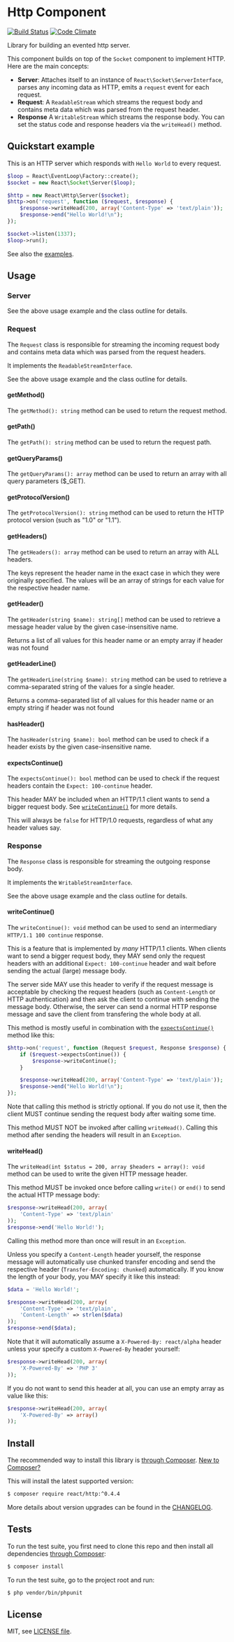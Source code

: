 # Http Component

[![Build Status](https://secure.travis-ci.org/reactphp/http.png?branch=master)](http://travis-ci.org/reactphp/http) [![Code Climate](https://codeclimate.com/github/reactphp/http/badges/gpa.svg)](https://codeclimate.com/github/reactphp/http)

Library for building an evented http server.

This component builds on top of the `Socket` component to implement HTTP. Here
are the main concepts:

* **Server**: Attaches itself to an instance of
  `React\Socket\ServerInterface`, parses any incoming data as HTTP, emits a
  `request` event for each request.
* **Request**: A `ReadableStream` which streams the request body and contains
  meta data which was parsed from the request header.
* **Response** A `WritableStream` which streams the response body. You can set
  the status code and response headers via the `writeHead()` method.


## Quickstart example

This is an HTTP server which responds with `Hello World` to every request.

```php
$loop = React\EventLoop\Factory::create();
$socket = new React\Socket\Server($loop);

$http = new React\Http\Server($socket);
$http->on('request', function ($request, $response) {
    $response->writeHead(200, array('Content-Type' => 'text/plain'));
    $response->end("Hello World!\n");
});

$socket->listen(1337);
$loop->run();
```

See also the [examples](examples).

## Usage

### Server

See the above usage example and the class outline for details.

### Request

The `Request` class is responsible for streaming the incoming request body
and contains meta data which was parsed from the request headers.

It implements the `ReadableStreamInterface`.

See the above usage example and the class outline for details.

#### getMethod()

The `getMethod(): string` method can be used to
return the request method.

#### getPath()

The `getPath(): string` method can be used to
return the request path.

#### getQueryParams()

The `getQueryParams(): array` method can be used to
return an array with all query parameters ($_GET).

#### getProtocolVersion()

The `getProtocolVersion(): string` method can be used to
return the HTTP protocol version (such as "1.0" or "1.1").

#### getHeaders()

The `getHeaders(): array` method can be used to
return an array with ALL headers.

The keys represent the header name in the exact case in which they were
originally specified. The values will be an array of strings for each
value for the respective header name.

#### getHeader()

The `getHeader(string $name): string[]` method can be used to
retrieve a message header value by the given case-insensitive name.

Returns a list of all values for this header name or an empty array if header was not found

#### getHeaderLine()

The `getHeaderLine(string $name): string` method can be used to
retrieve a comma-separated string of the values for a single header.

Returns a comma-separated list of all values for this header name or an empty string if header was not found

#### hasHeader()

The `hasHeader(string $name): bool` method can be used to
check if a header exists by the given case-insensitive name.

#### expectsContinue()

The `expectsContinue(): bool` method can be used to
check if the request headers contain the `Expect: 100-continue` header.

This header MAY be included when an HTTP/1.1 client wants to send a bigger
request body.
See [`writeContinue()`](#writecontinue) for more details.

This will always be `false` for HTTP/1.0 requests, regardless of what
any header values say.

### Response

The `Response` class is responsible for streaming the outgoing response body.

It implements the `WritableStreamInterface`.

See the above usage example and the class outline for details.

#### writeContinue()

The `writeContinue(): void` method can be used to
send an intermediary `HTTP/1.1 100 continue` response.

This is a feature that is implemented by *many* HTTP/1.1 clients.
When clients want to send a bigger request body, they MAY send only the request
headers with an additional `Expect: 100-continue` header and wait before
sending the actual (large) message body.

The server side MAY use this header to verify if the request message is
acceptable by checking the request headers (such as `Content-Length` or HTTP
authentication) and then ask the client to continue with sending the message body.
Otherwise, the server can send a normal HTTP response message and save the
client from transfering the whole body at all.

This method is mostly useful in combination with the
[`expectsContinue()`](#expectscontinue) method like this:

```php
$http->on('request', function (Request $request, Response $response) {
    if ($request->expectsContinue()) {
        $response->writeContinue();
    }

    $response->writeHead(200, array('Content-Type' => 'text/plain'));
    $response->end("Hello World!\n");
});
```

Note that calling this method is strictly optional.
If you do not use it, then the client MUST continue sending the request body
after waiting some time.

This method MUST NOT be invoked after calling `writeHead()`.
Calling this method after sending the headers will result in an `Exception`.

#### writeHead()

The `writeHead(int $status = 200, array $headers = array(): void` method can be used to
write the given HTTP message header.

This method MUST be invoked once before calling `write()` or `end()` to send
the actual HTTP message body:

```php
$response->writeHead(200, array(
    'Content-Type' => 'text/plain'
));
$response->end('Hello World!');
```

Calling this method more than once will result in an `Exception`.

Unless you specify a `Content-Length` header yourself, the response message
will automatically use chunked transfer encoding and send the respective header
(`Transfer-Encoding: chunked`) automatically. If you know the length of your
body, you MAY specify it like this instead:

```php
$data = 'Hello World!';

$response->writeHead(200, array(
    'Content-Type' => 'text/plain',
    'Content-Length' => strlen($data)
));
$response->end($data);
```

Note that it will automatically assume a `X-Powered-By: react/alpha` header
unless your specify a custom `X-Powered-By` header yourself:

```php
$response->writeHead(200, array(
    'X-Powered-By' => 'PHP 3'
));
```

If you do not want to send this header at all, you can use an empty array as
value like this:

```php
$response->writeHead(200, array(
    'X-Powered-By' => array()
));
```

## Install

The recommended way to install this library is [through Composer](http://getcomposer.org).
[New to Composer?](http://getcomposer.org/doc/00-intro.md)

This will install the latest supported version:

```bash
$ composer require react/http:^0.4.4
```

More details about version upgrades can be found in the [CHANGELOG](CHANGELOG.md).

## Tests

To run the test suite, you first need to clone this repo and then install all
dependencies [through Composer](http://getcomposer.org):

```bash
$ composer install
```

To run the test suite, go to the project root and run:

```bash
$ php vendor/bin/phpunit
```

## License

MIT, see [LICENSE file](LICENSE).
